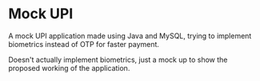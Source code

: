 # Mock UPI

A mock UPI application made using Java and MySQL, trying to implement biometrics instead of OTP for faster payment.

Doesn't actually implement biometrics, just a mock up to show the proposed working of the application.
